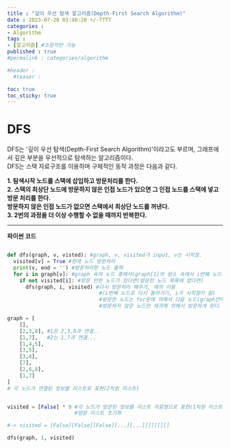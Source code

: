 ```yaml
---
title : "깊이 우선 탐색 알고리즘(Depth-First Search Algorithm)"
date : 2023-07-28 03:40:20 +/-TTTT
categories : 
- Algorithm
tags : 
- [알고리즘] #소문자만 가능
published : true
#permalink : categories/algorithm

#header :
  #teaser :

toc: true
toc_sticky: true
---
```


# DFS   

DFS는 '깊이 우선 탐색(Depth-First Search Algorithm)'이라고도 부르며, 그래프에서 깊은 부분을 우선적으로 탐색하는 알고리즘이다.   
DFS는 스택 자료구조를 이용하며 구체적인 동작 과정은 다음과 같다.    

**1. 탐색시작 노드를 스택에 삽입하고 방문처리를 한다.**   
**2. 스택의 최상단 노드에 방문하지 않은 인접 노드가 있으면 그 인접 노드를 스택에 넣고 방문 처리를 한다.**      
    **방문하지 않은 인접 노드가 없으면 스택에서 최상단 노드를 꺼낸다.**    
**3. 2번의 과정을 더 이상 수행할 수 없을 때까지 반복한다.**   

---

**파이썬 코드**

```python

def dfs(graph, v, visted): #graph, v, visited가 input, v는 시작점.
  visited[v] = True #현재 노드 방문처리
  print(v, end = '') #방문처리한 노드 출력 
  for i in graph[v]: #graph 속의 노드 중에서(graph[1]의 원소 속에서 i번째 노드가)
    if not visited[i]: #방문 안한 노드가 있다면(방문한 노드 목록에 없다면)
      dfs(graph, i, visited) #다시 방문처리 해주기, 재귀 이용
                              #(i번째 노드로 다시 돌아가기, i가 시작점이 됨)
                              #방문한 노드는 for문에 의해서 다음 노드(graph안에서의 다음 노드)로 넘어가게 됨. 
                              #방문하지 않은 노드만 재귀에 의해서 방문하게 된다.

graph = [
    [],
    [2,3,8], #1은 2,3,8과 연결..
    [1,7],   #2는 1,7과 연결...
    [1,4,5],
    [3,5],
    [3,4],
    [7],
    [2,6,8],
    [1,7]
] 
# 각 노드가 연결된 정보를 리스트로 표현(2차원 리스트)


visited = [False] * 9 #각 노드가 방문된 정보를 리스트 자료형으로 표현(1차원 리스트)
                      #방문 리스트 초기화

#-> visited = [False][False][False][...][...][][][][]

dfs(graph, 1, visited)

```
 